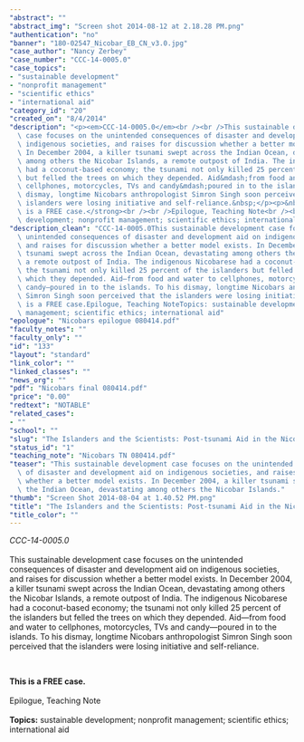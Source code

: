 ```yaml
---
"abstract": ""
"abstract_img": "Screen shot 2014-08-12 at 2.18.28 PM.png"
"authentication": "no"
"banner": "180-02547_Nicobar_EB_CN_v3.0.jpg"
"case_author": "Nancy Zerbey"
"case_number": "CCC-14-0005.0"
"case_topics":
- "sustainable development"
- "nonprofit management"
- "scientific ethics"
- "international aid"
"category_id": "20"
"created_on": "8/4/2014"
"description": "<p><em>CCC-14-0005.0</em><br /><br />This sustainable development\
  \ case focuses on the unintended consequences of disaster and development aid on\
  \ indigenous societies, and raises for discussion whether a better model exists.\
  \ In December 2004, a killer tsunami swept across the Indian Ocean, devastating\
  \ among others the Nicobar Islands, a remote outpost of India. The indigenous Nicobarese\
  \ had a coconut-based economy; the tsunami not only killed 25 percent of the islanders\
  \ but felled the trees on which they depended. Aid&mdash;from food and water to\
  \ cellphones, motorcycles, TVs and candy&mdash;poured in to the islands. To his\
  \ dismay, longtime Nicobars anthropologist Simron Singh soon perceived that the\
  \ islanders were losing initiative and self-reliance.&nbsp;</p><p>&nbsp;</p><p><strong>This\
  \ is a FREE case.</strong><br /><br />Epilogue, Teaching Note<br /><br /><strong>Topics:</strong>&nbsp;sustainable\
  \ development; nonprofit management; scientific ethics; international aid</p>"
"description_clean": "CCC-14-0005.0This sustainable development case focuses on the\
  \ unintended consequences of disaster and development aid on indigenous societies,\
  \ and raises for discussion whether a better model exists. In December 2004, a killer\
  \ tsunami swept across the Indian Ocean, devastating among others the Nicobar Islands,\
  \ a remote outpost of India. The indigenous Nicobarese had a coconut-based economy;\
  \ the tsunami not only killed 25 percent of the islanders but felled the trees on\
  \ which they depended. Aid—from food and water to cellphones, motorcycles, TVs and\
  \ candy—poured in to the islands. To his dismay, longtime Nicobars anthropologist\
  \ Simron Singh soon perceived that the islanders were losing initiative and self-reliance.  This\
  \ is a FREE case.Epilogue, Teaching NoteTopics: sustainable development; nonprofit\
  \ management; scientific ethics; international aid"
"epologue": "Nicobars epilogue 080414.pdf"
"faculty_notes": ""
"faculty_only": ""
"id": "133"
"layout": "standard"
"link_color": ""
"linked_classes": ""
"news_org": ""
"pdf": "Nicobars final 080414.pdf"
"price": "0.00"
"redtext": "NOTABLE"
"related_cases":
- ""
"school": ""
"slug": "The Islanders and the Scientists: Post-tsunami Aid in the Nicobars"
"status_id": "1"
"teaching_note": "Nicobars TN 080414.pdf"
"teaser": "This sustainable development case focuses on the unintended consequences\
  \ of disaster and development aid on indigenous societies, and raises for discussion\
  \ whether a better model exists. In December 2004, a killer tsunami swept across\
  \ the Indian Ocean, devastating among others the Nicobar Islands."
"thumb": "Screen Shot 2014-08-04 at 1.40.52 PM.png"
"title": "The Islanders and the Scientists: Post-tsunami Aid in the Nicobars"
"title_color": ""
---
```

<p><em>CCC-14-0005.0</em><br /><br />This sustainable development case focuses on the unintended consequences of disaster and development aid on indigenous societies, and raises for discussion whether a better model exists. In December 2004, a killer tsunami swept across the Indian Ocean, devastating among others the Nicobar Islands, a remote outpost of India. The indigenous Nicobarese had a coconut-based economy; the tsunami not only killed 25 percent of the islanders but felled the trees on which they depended. Aid&mdash;from food and water to cellphones, motorcycles, TVs and candy&mdash;poured in to the islands. To his dismay, longtime Nicobars anthropologist Simron Singh soon perceived that the islanders were losing initiative and self-reliance.&nbsp;</p><p>&nbsp;</p><p><strong>This is a FREE case.</strong><br /><br />Epilogue, Teaching Note<br /><br /><strong>Topics:</strong>&nbsp;sustainable development; nonprofit management; scientific ethics; international aid</p>
